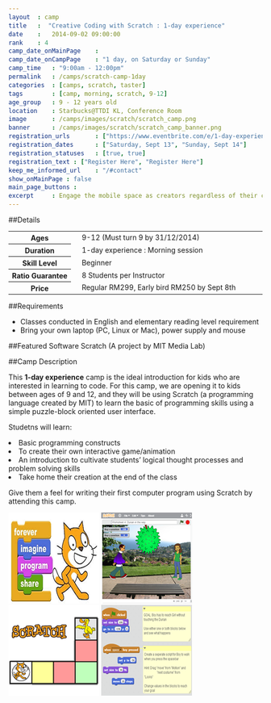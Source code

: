 ```yaml
---
layout 	: camp
title 	:  "Creative Coding with Scratch : 1-day experience"
date 	:   2014-09-02 09:00:00
rank    : 4
camp_date_onMainPage 	: 
camp_date_onCampPage 	: "1 day, on Saturday or Sunday"
camp_time	: "9:00am - 12:00pm"
permalink   : /camps/scratch-camp-1day
categories  : [camps, scratch, taster]
tags    	: [camp, morning, scratch, 9-12]
age_group 	: 9 - 12 years old
location	: Starbucks@TTDI KL, Conference Room
image		: /camps/images/scratch/scratch_camp.png
banner		: /camps/images/scratch/scratch_camp_banner.png
registration_urls		: ["https://www.eventbrite.com/e/1-day-experience-creative-coding-with-scratch-sept-13th-2014-tickets-12885483829", "https://www.eventbrite.com/e/1-day-experience-creative-coding-with-scratch-sunday-sept-14th-tickets-12885676405"]
registration_dates		: ["Saturday, Sept 13", "Sunday, Sept 14"]
registration_statuses	: [true, true]
registration_text : ["Register Here", "Register Here"]
keep_me_informed_url	: "/#contact"
show_onMainPage : false
main_page_buttons : 
excerpt		: Engage the mobile space as creators regardless of their computer programming knowledge
---
```


##Details
<table style="white-space: nowrap">
    <col width="13%">
    <col width="3%">
    <col width="84%">
	<tr>
		<th>Ages</th>
        <td/>
		<td>9-12 (Must turn 9 by 31/12/2014)</td>
	</tr>	
	<tr>
		<th>Duration</th>
        <td/>
		<td>1-day experience : Morning session</td>
	</tr>	
	<tr>
		<th>Skill Level</th>
        <td/>
		<td>Beginner</td>
	</tr>	
	<tr>
		<th>Ratio Guarantee</th>
        <td/>
		<td>8 Students per Instructor</td>
	</tr>
    <tr>
		<th>Price</th>
        <td/>
		<td>Regular RM299, Early bird RM250 by Sept 8th</td>
	</tr>	
</table>

##Requirements
* Classes conducted in English and elementary reading level requirement
* Bring your own laptop (PC, Linux or Mac), power supply and mouse

##Featured Software
Scratch (A project by MIT Media Lab)

##Camp Description
<div class="row">

<div class="col-md-8">
<p>
This <b>1-day experience</b> camp is the ideal introduction for kids who are interested in learning to code. For this camp, we are opening it to kids between ages of 9 and 12, and they will be using Scratch (a programming language created by MIT) to learn the basic of programming skills using a simple puzzle-block oriented user interface.
</p>
<p>
Studetns will learn:
<ll>
    <li>Basic programming constructs</li>
    <li>To create their own interactive game/animation</li>
    <li>An introduction to cultivate students’ logical thought processes and problem solving skills</li>
    <li>Take home their creation at the end of the class</li>
</ll>
</p>
<p>
Give them a feel for writing their first computer program using Scratch by attending this camp.
</p>
</div>

<div class="col-md-4">
	<img class="pad img-responsive ctc-camp-imgs" src="/camps/images/scratch/1.png"/>
	<img class="pad img-responsive ctc-camp-imgs" src="/camps/images/scratch/2.png"/>
	<img class="pad img-responsive ctc-camp-imgs" src="/camps/images/scratch/3.png"/>
	<img class="pad img-responsive ctc-camp-imgs" src="/camps/images/scratch/4.png"/>
</div>

</div>

